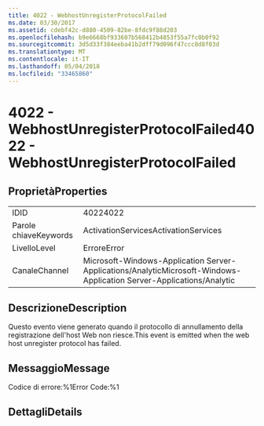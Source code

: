```yaml
---
title: 4022 - WebhostUnregisterProtocolFailed
ms.date: 03/30/2017
ms.assetid: cdebf42c-d880-4509-82be-8fdc9f88d203
ms.openlocfilehash: b9e6668bf933607b568412b4853f55a7fc0b0f92
ms.sourcegitcommit: 3d5d33f384eeba41b2dff79d096f47ccc8d8f03d
ms.translationtype: MT
ms.contentlocale: it-IT
ms.lasthandoff: 05/04/2018
ms.locfileid: "33465860"
---
```

# <a name="4022---webhostunregisterprotocolfailed"></a><span data-ttu-id="a9e5b-102">4022 - WebhostUnregisterProtocolFailed</span><span class="sxs-lookup"><span data-stu-id="a9e5b-102">4022 - WebhostUnregisterProtocolFailed</span></span>
## <a name="properties"></a><span data-ttu-id="a9e5b-103">Proprietà</span><span class="sxs-lookup"><span data-stu-id="a9e5b-103">Properties</span></span>  
  
|||  
|-|-|  
|<span data-ttu-id="a9e5b-104">ID</span><span class="sxs-lookup"><span data-stu-id="a9e5b-104">ID</span></span>|<span data-ttu-id="a9e5b-105">4022</span><span class="sxs-lookup"><span data-stu-id="a9e5b-105">4022</span></span>|  
|<span data-ttu-id="a9e5b-106">Parole chiave</span><span class="sxs-lookup"><span data-stu-id="a9e5b-106">Keywords</span></span>|<span data-ttu-id="a9e5b-107">ActivationServices</span><span class="sxs-lookup"><span data-stu-id="a9e5b-107">ActivationServices</span></span>|  
|<span data-ttu-id="a9e5b-108">Livello</span><span class="sxs-lookup"><span data-stu-id="a9e5b-108">Level</span></span>|<span data-ttu-id="a9e5b-109">Errore</span><span class="sxs-lookup"><span data-stu-id="a9e5b-109">Error</span></span>|  
|<span data-ttu-id="a9e5b-110">Canale</span><span class="sxs-lookup"><span data-stu-id="a9e5b-110">Channel</span></span>|<span data-ttu-id="a9e5b-111">Microsoft-Windows-Application Server-Applications/Analytic</span><span class="sxs-lookup"><span data-stu-id="a9e5b-111">Microsoft-Windows-Application Server-Applications/Analytic</span></span>|  
  
## <a name="description"></a><span data-ttu-id="a9e5b-112">Descrizione</span><span class="sxs-lookup"><span data-stu-id="a9e5b-112">Description</span></span>  
 <span data-ttu-id="a9e5b-113">Questo evento viene generato quando il protocollo di annullamento della registrazione dell'host Web non riesce.</span><span class="sxs-lookup"><span data-stu-id="a9e5b-113">This event is emitted when the web host unregister protocol has failed.</span></span>  
  
## <a name="message"></a><span data-ttu-id="a9e5b-114">Messaggio</span><span class="sxs-lookup"><span data-stu-id="a9e5b-114">Message</span></span>  
 <span data-ttu-id="a9e5b-115">Codice di errore:%1</span><span class="sxs-lookup"><span data-stu-id="a9e5b-115">Error Code:%1</span></span>  
  
## <a name="details"></a><span data-ttu-id="a9e5b-116">Dettagli</span><span class="sxs-lookup"><span data-stu-id="a9e5b-116">Details</span></span>
